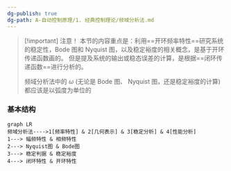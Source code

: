 ```yaml
---
dg-publish: true
dg-path: A-自动控制原理/1. 经典控制理论/频域分析法.md
---
```


>[!important] 注意！
>本节的内容重点是：利用==开环频率特性==研究系统的稳定性，Bode 图和 Nyquist 图，以及稳定裕度的相关概念，是基于开环传递函数画的。
>但是提及系统的输出或稳态误差的计算，是根据==闭环传递函数==进行分析的。
>
>频域分析法中的 $\omega$ (无论是 Bode 图、 Nyquist 图，还是稳定裕度的计算)都应该是以弧度为单位的
### 基本结构

```mermaid
graph LR
频域分析法---->1[频率特性] & 2[几何表示] & 3[稳定分析] & 4[性能分析]
1---> 幅频特性 & 相频特性
2---> Nyquist图 & Bode图
3---> 稳定判据 & 稳定裕度
4---> 闭环特性 & 开环特性
```






